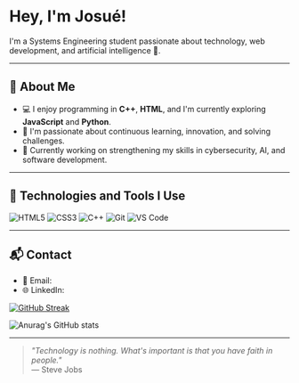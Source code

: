 #   Hey, I'm Josué!

I'm a Systems Engineering student passionate about technology, web development, and artificial intelligence 🤖.

---

## 🚀 About Me

- 💻 I enjoy programming in **C++**, **HTML**, and I'm currently exploring **JavaScript** and **Python**.
- 🧠 I'm passionate about continuous learning, innovation, and solving challenges.
- 🎯 Currently working on strengthening my skills in cybersecurity, AI, and software development.

---

## 🧰 Technologies and Tools I Use

![HTML5](https://img.shields.io/badge/-HTML5-E34F26?logo=html5&logoColor=white)
![CSS3](https://img.shields.io/badge/-CSS3-1572B6?logo=css3&logoColor=white)
![C++](https://img.shields.io/badge/-C++-00599C?logo=cplusplus&logoColor=white)
![Git](https://img.shields.io/badge/-Git-F05032?logo=git&logoColor=white)
![VS Code](https://img.shields.io/badge/-VSCode-007ACC?logo=visual-studio-code&logoColor=white)

---

## 📬 Contact

- 📧 Email: 
- 🌐 LinkedIn: 


[![GitHub Streak](https://streak-stats.demolab.com?user=josueobandoruiz-rgb)](https://git.io/streak-stats)

![Anurag's GitHub stats](https://github-readme-stats.vercel.app/api?username=josueobandoruiz-rgb&show_icons=true&theme=radical)

---

> *"Technology is nothing. What's important is that you have faith in people."*  
> — Steve Jobs


